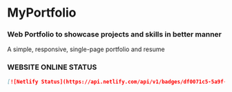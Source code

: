# MyPortfolio
<h3>Web Portfolio to showcase projects and skills in better manner</h3>

A simple, responsive, single-page portfolio and resume

<h3> WEBSITE ONLINE STATUS</h3>

```markdown
[![Netlify Status](https://api.netlify.com/api/v1/badges/df0071c5-5a9f-49ee-8338-284cbd0c93c3/deploy-status)](https://app.netlify.com/sites/swastikmishra/deploys)
```
